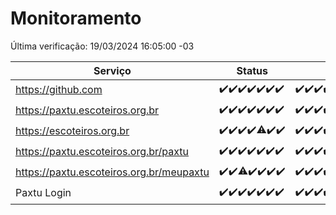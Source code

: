 # Monitoramento

Última verificação: 19/03/2024 16:05:00 -03

|Serviço|Status|Últimas 24h|
|---|---|---|
|https://github.com|<span title="2024-03-12: OK=24">✔️</span><span title="2024-03-13: OK=22">✔️</span><span title="2024-03-14: OK=24">✔️</span><span title="2024-03-15: OK=24">✔️</span><span title="2024-03-16: OK=24">✔️</span><span title="2024-03-17: OK=24">✔️</span><span title="2024-03-18: OK=19">✔️</span>|<span title="18/03/2024 16:05:00 -03 : 200">✔️</span><span title="18/03/2024 17:06:00 -03 : 200">✔️</span><span title="18/03/2024 18:07:00 -03 : 200">✔️</span><span title="18/03/2024 19:06:00 -03 : 200">✔️</span><span title="18/03/2024 20:07:00 -03 : 200">✔️</span><span title="18/03/2024 21:29:00 -03 : 200">✔️</span><span title="18/03/2024 22:38:00 -03 : 200">✔️</span><span title="18/03/2024 23:13:00 -03 : 200">✔️</span><span title="19/03/2024 00:07:00 -03 : 200">✔️</span><span title="19/03/2024 01:08:00 -03 : 200">✔️</span><span title="19/03/2024 02:06:00 -03 : 200">✔️</span><span title="19/03/2024 03:08:00 -03 : 200">✔️</span><span title="19/03/2024 04:05:00 -03 : 200">✔️</span><span title="19/03/2024 05:08:00 -03 : 200">✔️</span><span title="19/03/2024 06:06:00 -03 : 200">✔️</span><span title="19/03/2024 07:06:00 -03 : 200">✔️</span><span title="19/03/2024 08:03:00 -03 : 200">✔️</span><span title="19/03/2024 09:11:00 -03 : 200">✔️</span><span title="19/03/2024 10:07:00 -03 : 200">✔️</span><span title="19/03/2024 11:06:00 -03 : 200">✔️</span><span title="19/03/2024 12:07:00 -03 : 200">✔️</span><span title="19/03/2024 13:08:00 -03 : 200">✔️</span><span title="19/03/2024 14:06:00 -03 : 200">✔️</span><span title="19/03/2024 15:08:00 -03 : 200">✔️</span><span title="19/03/2024 16:05:00 -03 : 200">✔️</span>|
|https://paxtu.escoteiros.org.br|<span title="2024-03-12: OK=24">✔️</span><span title="2024-03-13: OK=22">✔️</span><span title="2024-03-14: OK=24">✔️</span><span title="2024-03-15: OK=24">✔️</span><span title="2024-03-16: OK=24">✔️</span><span title="2024-03-17: OK=24">✔️</span><span title="2024-03-18: OK=19">✔️</span>|<span title="18/03/2024 16:05:00 -03 : 200">✔️</span><span title="18/03/2024 17:06:00 -03 : 200">✔️</span><span title="18/03/2024 18:07:00 -03 : 200">✔️</span><span title="18/03/2024 19:06:00 -03 : 200">✔️</span><span title="18/03/2024 20:07:00 -03 : 200">✔️</span><span title="18/03/2024 21:29:00 -03 : 200">✔️</span><span title="18/03/2024 22:38:00 -03 : 200">✔️</span><span title="18/03/2024 23:13:00 -03 : 200">✔️</span><span title="19/03/2024 00:07:00 -03 : 200">✔️</span><span title="19/03/2024 01:08:00 -03 : 200">✔️</span><span title="19/03/2024 02:06:00 -03 : 200">✔️</span><span title="19/03/2024 03:08:00 -03 : 200">✔️</span><span title="19/03/2024 04:05:00 -03 : 200">✔️</span><span title="19/03/2024 05:08:00 -03 : 200">✔️</span><span title="19/03/2024 06:06:00 -03 : 200">✔️</span><span title="19/03/2024 07:06:00 -03 : 200">✔️</span><span title="19/03/2024 08:03:00 -03 : 200">✔️</span><span title="19/03/2024 09:11:00 -03 : 200">✔️</span><span title="19/03/2024 10:07:00 -03 : 200">✔️</span><span title="19/03/2024 11:06:00 -03 : 200">✔️</span><span title="19/03/2024 12:07:00 -03 : 200">✔️</span><span title="19/03/2024 13:08:00 -03 : 200">✔️</span><span title="19/03/2024 14:06:00 -03 : 200">✔️</span><span title="19/03/2024 15:08:00 -03 : 200">✔️</span><span title="19/03/2024 16:05:00 -03 : 200">✔️</span>|
|https://escoteiros.org.br|<span title="2024-03-12: OK=24">✔️</span><span title="2024-03-13: OK=22">✔️</span><span title="2024-03-14: OK=24">✔️</span><span title="2024-03-15: OK=24">✔️</span><span title="2024-03-16: OK=23, Falhas=1">⚠️</span><span title="2024-03-17: OK=24">✔️</span><span title="2024-03-18: OK=19">✔️</span>|<span title="18/03/2024 16:05:00 -03 : 200">✔️</span><span title="18/03/2024 17:06:00 -03 : 200">✔️</span><span title="18/03/2024 18:07:00 -03 : 200">✔️</span><span title="18/03/2024 19:06:00 -03 : 200">✔️</span><span title="18/03/2024 20:07:00 -03 : 200">✔️</span><span title="18/03/2024 21:29:00 -03 : 200">✔️</span><span title="18/03/2024 22:38:00 -03 : 200">✔️</span><span title="18/03/2024 23:13:00 -03 : 200">✔️</span><span title="19/03/2024 00:07:00 -03 : 200">✔️</span><span title="19/03/2024 01:08:00 -03 : 200">✔️</span><span title="19/03/2024 02:06:00 -03 : 200">✔️</span><span title="19/03/2024 03:08:00 -03 : 200">✔️</span><span title="19/03/2024 04:05:00 -03 : 200">✔️</span><span title="19/03/2024 05:08:00 -03 : 200">✔️</span><span title="19/03/2024 06:06:00 -03 : 200">✔️</span><span title="19/03/2024 07:06:00 -03 : 200">✔️</span><span title="19/03/2024 08:03:00 -03 : 200">✔️</span><span title="19/03/2024 09:11:00 -03 : 200">✔️</span><span title="19/03/2024 10:07:00 -03 : 200">✔️</span><span title="19/03/2024 11:06:00 -03 : 200">✔️</span><span title="19/03/2024 12:07:00 -03 : 200">✔️</span><span title="19/03/2024 13:08:00 -03 : 200">✔️</span><span title="19/03/2024 14:06:00 -03 : 200">✔️</span><span title="19/03/2024 15:08:00 -03 : 200">✔️</span><span title="19/03/2024 16:05:00 -03 : 200">✔️</span>|
|https://paxtu.escoteiros.org.br/paxtu|<span title="2024-03-12: OK=24">✔️</span><span title="2024-03-13: OK=22">✔️</span><span title="2024-03-14: OK=24">✔️</span><span title="2024-03-15: OK=24">✔️</span><span title="2024-03-16: OK=24">✔️</span><span title="2024-03-17: OK=24">✔️</span><span title="2024-03-18: OK=19">✔️</span>|<span title="18/03/2024 16:05:00 -03 : 200">✔️</span><span title="18/03/2024 17:06:00 -03 : 200">✔️</span><span title="18/03/2024 18:07:00 -03 : 200">✔️</span><span title="18/03/2024 19:06:00 -03 : 200">✔️</span><span title="18/03/2024 20:07:00 -03 : 200">✔️</span><span title="18/03/2024 21:29:00 -03 : 200">✔️</span><span title="18/03/2024 22:38:00 -03 : 200">✔️</span><span title="18/03/2024 23:13:00 -03 : 200">✔️</span><span title="19/03/2024 00:07:00 -03 : 200">✔️</span><span title="19/03/2024 01:08:00 -03 : 200">✔️</span><span title="19/03/2024 02:06:00 -03 : 200">✔️</span><span title="19/03/2024 03:08:00 -03 : 200">✔️</span><span title="19/03/2024 04:05:00 -03 : 200">✔️</span><span title="19/03/2024 05:08:00 -03 : 200">✔️</span><span title="19/03/2024 06:06:00 -03 : 200">✔️</span><span title="19/03/2024 07:06:00 -03 : 200">✔️</span><span title="19/03/2024 08:03:00 -03 : 200">✔️</span><span title="19/03/2024 09:11:00 -03 : 200">✔️</span><span title="19/03/2024 10:07:00 -03 : 200">✔️</span><span title="19/03/2024 11:06:00 -03 : 200">✔️</span><span title="19/03/2024 12:07:00 -03 : 200">✔️</span><span title="19/03/2024 13:08:00 -03 : 200">✔️</span><span title="19/03/2024 14:06:00 -03 : 200">✔️</span><span title="19/03/2024 15:08:00 -03 : 200">✔️</span><span title="19/03/2024 16:05:00 -03 : 200">✔️</span>|
|https://paxtu.escoteiros.org.br/meupaxtu|<span title="2024-03-12: OK=24">✔️</span><span title="2024-03-13: OK=22">✔️</span><span title="2024-03-14: OK=23, Falhas=1">⚠️</span><span title="2024-03-15: OK=24">✔️</span><span title="2024-03-16: OK=24">✔️</span><span title="2024-03-17: OK=24">✔️</span><span title="2024-03-18: OK=19">✔️</span>|<span title="18/03/2024 16:05:00 -03 : 200">✔️</span><span title="18/03/2024 17:06:00 -03 : 200">✔️</span><span title="18/03/2024 18:07:00 -03 : 200">✔️</span><span title="18/03/2024 19:06:00 -03 : 200">✔️</span><span title="18/03/2024 20:07:00 -03 : 200">✔️</span><span title="18/03/2024 21:29:00 -03 : 200">✔️</span><span title="18/03/2024 22:38:00 -03 : 200">✔️</span><span title="18/03/2024 23:13:00 -03 : 200">✔️</span><span title="19/03/2024 00:07:00 -03 : 200">✔️</span><span title="19/03/2024 01:08:00 -03 : 200">✔️</span><span title="19/03/2024 02:06:00 -03 : 200">✔️</span><span title="19/03/2024 03:08:00 -03 : 200">✔️</span><span title="19/03/2024 04:05:00 -03 : 200">✔️</span><span title="19/03/2024 05:08:00 -03 : 200">✔️</span><span title="19/03/2024 06:06:00 -03 : 200">✔️</span><span title="19/03/2024 07:06:00 -03 : 200">✔️</span><span title="19/03/2024 08:03:00 -03 : 200">✔️</span><span title="19/03/2024 09:11:00 -03 : 200">✔️</span><span title="19/03/2024 10:07:00 -03 : 200">✔️</span><span title="19/03/2024 11:06:00 -03 : 200">✔️</span><span title="19/03/2024 12:07:00 -03 : 200">✔️</span><span title="19/03/2024 13:08:00 -03 : 200">✔️</span><span title="19/03/2024 14:06:00 -03 : 200">✔️</span><span title="19/03/2024 15:08:00 -03 : 200">✔️</span><span title="19/03/2024 16:05:00 -03 : 200">✔️</span>|
|Paxtu Login|<span title="2024-03-12: OK=24">✔️</span><span title="2024-03-13: OK=22">✔️</span><span title="2024-03-14: OK=24">✔️</span><span title="2024-03-15: OK=24">✔️</span><span title="2024-03-16: OK=24">✔️</span><span title="2024-03-17: OK=24">✔️</span><span title="2024-03-18: OK=19">✔️</span>|<span title="18/03/2024 16:05:00 -03 : 200">✔️</span><span title="18/03/2024 17:06:00 -03 : 200">✔️</span><span title="18/03/2024 18:07:00 -03 : 200">✔️</span><span title="18/03/2024 19:06:00 -03 : 200">✔️</span><span title="18/03/2024 20:07:00 -03 : 200">✔️</span><span title="18/03/2024 21:29:00 -03 : 200">✔️</span><span title="18/03/2024 22:38:00 -03 : 200">✔️</span><span title="18/03/2024 23:13:00 -03 : 200">✔️</span><span title="19/03/2024 00:07:00 -03 : 200">✔️</span><span title="19/03/2024 01:08:00 -03 : 200">✔️</span><span title="19/03/2024 02:06:00 -03 : 200">✔️</span><span title="19/03/2024 03:08:00 -03 : 200">✔️</span><span title="19/03/2024 04:05:00 -03 : 200">✔️</span><span title="19/03/2024 05:08:00 -03 : 200">✔️</span><span title="19/03/2024 06:06:00 -03 : 200">✔️</span><span title="19/03/2024 07:06:00 -03 : 200">✔️</span><span title="19/03/2024 08:03:00 -03 : 200">✔️</span><span title="19/03/2024 09:11:00 -03 : 200">✔️</span><span title="19/03/2024 10:07:00 -03 : 200">✔️</span><span title="19/03/2024 11:06:00 -03 : 200">✔️</span><span title="19/03/2024 12:07:00 -03 : 200">✔️</span><span title="19/03/2024 13:08:00 -03 : 200">✔️</span><span title="19/03/2024 14:06:00 -03 : 200">✔️</span><span title="19/03/2024 15:08:00 -03 : 200">✔️</span><span title="19/03/2024 16:05:00 -03 : 200">✔️</span>|

